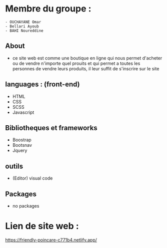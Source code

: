 # Membre du groupe :
	- OUCHAYANE Omar
	- Bellari Ayoub
	- BAHI Noureddine
## About 
- ce site web est comme une boutique en ligne qui nous permet d'acheter ou de vendre n'importe quel prouits et qui permet a toutes les personnes de vendre leurs produits, il leur suffit de s'inscrire sur le site

## languages : (front-end)
- HTML
- CSS
- SCSS
- Javascript

## Bibliotheques et frameworks
- Boostrap
- Bootsnav
- Jquery

## outils 
- (Editor) visual code 

## Packages
- no packages
# Lien de site web : 
https://friendly-poincare-c771b4.netlify.app/
